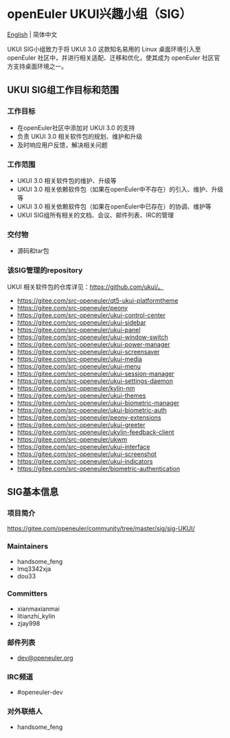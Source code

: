 # openEuler UKUI兴趣小组（SIG）
[English](./sig-UKUI.md) | 简体中文

UKUI SIG小组致力于将 UKUI 3.0 这款知名易用的 Linux 桌面环境引入至 openEuler 社区中，并进行相关适配、迁移和优化，使其成为 openEuler 社区官方支持桌面环境之一。


## UKUI SIG组工作目标和范围

### 工作目标

- 在openEuler社区中添加对 UKUI 3.0 的支持
- 负责 UKUI 3.0 相关软件包的规划、维护和升级
- 及时响应用户反馈，解决相关问题


### 工作范围

- UKUI 3.0 相关软件包的维护、升级等
- UKUI 3.0 相关依赖软件包（如果在openEuler中不存在）的引入、维护、升级等
- UKUI 3.0 相关依赖软件包（如果在openEuler中已存在）的协调、维护等
- UKUI SIG组所有相关的文档、会议、邮件列表、IRC的管理


### 交付物

- 源码和tar包


### 该SIG管理的repository

UKUI 相关软件包的仓库详见：https://github.com/ukui/。

- https://gitee.com/src-openeuler/qt5-ukui-platformtheme
- https://gitee.com/src-openeuler/peony
- https://gitee.com/src-openeuler/ukui-control-center
- https://gitee.com/src-openeuler/ukui-sidebar
- https://gitee.com/src-openeuler/ukui-panel
- https://gitee.com/src-openeuler/ukui-window-switch
- https://gitee.com/src-openeuler/ukui-power-manager
- https://gitee.com/src-openeuler/ukui-screensaver
- https://gitee.com/src-openeuler/ukui-media
- https://gitee.com/src-openeuler/ukui-menu
- https://gitee.com/src-openeuler/ukui-session-manager
- https://gitee.com/src-openeuler/ukui-settings-daemon
- https://gitee.com/src-openeuler/kylin-nm
- https://gitee.com/src-openeuler/ukui-themes
- https://gitee.com/src-openeuler/ukui-biometric-manager
- https://gitee.com/src-openeuler/ukui-biometric-auth
- https://gitee.com/src-openeuler/peony-extensions
- https://gitee.com/src-openeuler/ukui-greeter
- https://gitee.com/src-openeuler/ukylin-feedback-client
- https://gitee.com/src-openeuler/ukwm
- https://gitee.com/src-openeuler/ukui-interface
- https://gitee.com/src-openeuler/ukui-screenshot
- https://gitee.com/src-openeuler/ukui-indicators
- https://gitee.com/src-openeuler/biometric-authentication


## SIG基本信息

### 项目简介

https://gitee.com/openeuler/community/tree/master/sig/sig-UKUI/

### Maintainers
- handsome_feng
- lmq3342xja
- dou33

### Committers
- xianmaxianmai
- litianzhi_kylin
- zjay998

### 邮件列表
- dev@openeuler.org

### IRC频道
- #openeuler-dev

### 对外联络人
- handsome_feng
